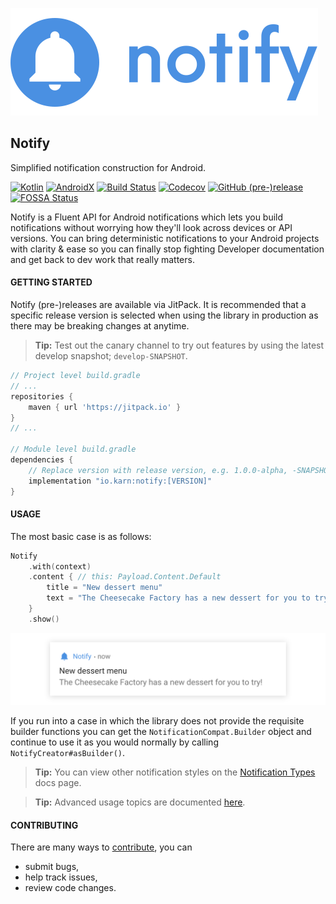 ![Notify](./docs/assets/notify-logo.svg)


## Notify
Simplified notification construction for Android.

[![Kotlin](https://img.shields.io/badge/Kotlin-1.3.11-blue.svg?style=flat-square)](http://kotlinlang.org)
[![AndroidX](https://img.shields.io/badge/AndroidX-1.0-6ab344.svg?style=flat-square)](https://developer.android.com/jetpack/androidx/)
[![Build Status](https://img.shields.io/travis/Karn/notify.svg?style=flat-square)](https://travis-ci.org/Karn/notify)
[![Codecov](https://img.shields.io/codecov/c/github/karn/notify.svg?style=flat-square)](https://codecov.io/gh/Karn/notify)
[![GitHub (pre-)release](https://img.shields.io/github/release/karn/notify/all.svg?style=flat-square)
](./../../releases)
[![FOSSA Status](https://app.fossa.io/api/projects/git%2Bgithub.com%2FKarn%2Fnotify.svg?type=small)](https://app.fossa.io/projects/git%2Bgithub.com%2FKarn%2Fnotify?ref=badge_small)

Notify is a Fluent API for Android notifications which lets you build notifications without worrying how they'll look across devices or API versions. You can bring deterministic notifications to your Android projects with clarity & ease so you can finally stop fighting Developer documentation and get back to dev work that really matters.

#### GETTING STARTED
Notify (pre-)releases are available via JitPack. It is recommended that  a specific release version is selected when using the library in production as there may be breaking changes at anytime.

> **Tip:** Test out the canary channel to try out features by using the latest develop snapshot; `develop-SNAPSHOT`.

```Groovy
// Project level build.gradle
// ...
repositories {
    maven { url 'https://jitpack.io' }
}
// ...

// Module level build.gradle
dependencies {
    // Replace version with release version, e.g. 1.0.0-alpha, -SNAPSHOT
    implementation "io.karn:notify:[VERSION]"
}
```


#### USAGE
The most basic case is as follows:

```Kotlin
Notify
    .with(context)
    .content { // this: Payload.Content.Default
        title = "New dessert menu"
        text = "The Cheesecake Factory has a new dessert for you to try!"
    }
    .show()
```

![Basic usecase](./docs/assets/default.svg)

If you run into a case in which the library does not provide the requisite builder functions you can get the `NotificationCompat.Builder` object and continue to use it as you would normally by calling `NotifyCreator#asBuilder()`.

> **Tip:** You can view other notification styles on the [Notification Types](./docs/types.md) docs page.

> **Tip:** Advanced usage topics are documented [here](./docs/advanced.md).


#### CONTRIBUTING
There are many ways to [contribute](./.github/CONTRIBUTING.md), you can
- submit bugs,
- help track issues,
- review code changes.
